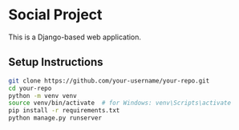# Social Project

This is a Django-based web application.

## Setup Instructions

```bash
git clone https://github.com/your-username/your-repo.git
cd your-repo
python -m venv venv
source venv/bin/activate  # for Windows: venv\Scripts\activate
pip install -r requirements.txt
python manage.py runserver
